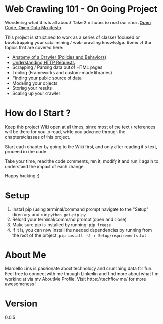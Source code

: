# Web Crawling 101 - On Going Project

Wondering what this is all about? Take 2 minutes to read our short [Open Code, Open Data Manifesto].

This project is structured to work as a series of classes focused on bootstrapping your data-mining / web-crawling knowledge. 
Some of the topics that are covered here:

 - [Anatomy of a Crawler (Policies and Behaviors)]
 - [Understanding HTTP Requests]
 - Scrapping / Parsing data out of HTML pages
 - Tooling (Frameworks and custom-made libraries)
 - Finding your public source of data
 - Modeling your objects
 - Storing your results
 - Scaling up your crawler

# How do I Start ?

Keep this project Wiki open at all times, since most of the text / references will be there for you to read, while you advance through the chapters/classes of this project.

Start each chapter by going to the Wiki first, and only after reading it's text, proceed to the code. 

Take your time, read the code comments, run it, modify it and run it again to understand the impact of each change.

Happy hacking :)

# Setup

1) Install pip (using terminal/command prompt navigate to the "Setup" directory and run `python get-pip.py`
2) Reload your terminal/command prompt (open and close)
3) Make sure pip is installed by running: `pip freeze`
4) If it is, you can now install the needed dependencies by running from the root of the project: 
`pip install -U -r Setup/requirements.txt`

# About Me
Marcello Lins is passionate about technology and crunching data for fun. Feel free to connect with me through Linkedin and find more about what I'm working at via my [AboutMe Profile](http://www.about.me/marcellolins).
Visit https://techflow.me/ for more awesomeness !
# Version
0.0.5


[Anatomy of a Crawler (Policies and Behaviors)]:https://github.com/MarcelloLins/WebCrawling101/wiki/Chapter-1-:-Anatomy-of-a-Crawler

[Understanding HTTP Requests]:https://github.com/MarcelloLins/WebCrawling101/wiki/Chapter-2-:-Understanding-HTTP-Requests
[Open Code, Open Data Manifesto]:https://github.com/MarcelloLins/WebCrawling101/wiki/The-Open-Code-Open-Data-Manifesto
